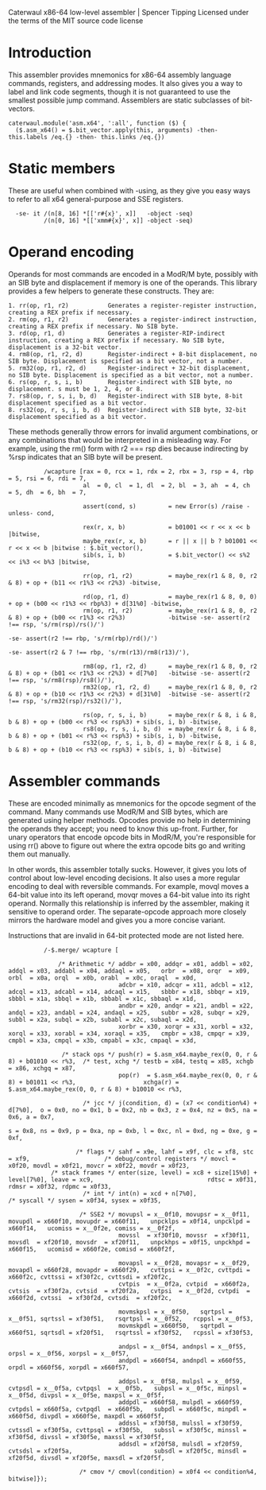 Caterwaul x86-64 low-level assembler | Spencer Tipping
Licensed under the terms of the MIT source code license

# Introduction

This assembler provides mnemonics for x86-64 assembly language commands, registers, and addressing modes. It also gives you a way to label and link code segments, though it is not guaranteed
to use the smallest possible jump command. Assemblers are static subclasses of bit-vectors.

    caterwaul.module('asm.x64', ':all', function ($) {
      ($.asm_x64() = $.bit_vector.apply(this, arguments) -then- this.labels /eq.{} -then- this.links /eq.{})

# Static members

These are useful when combined with -using, as they give you easy ways to refer to all x64 general-purpose and SSE registers.

      -se- it /(n[8, 16] *[['r#{x}', x]]   -object -seq)
              /(n[0, 16] *[['xmm#{x}', x]] -object -seq)

# Operand encoding

Operands for most commands are encoded in a ModR/M byte, possibly with an SIB byte and displacement if memory is one of the operands. This library provides a few helpers to generate these
constructs. They are:

    1. rr(op, r1, r2)           Generates a register-register instruction, creating a REX prefix if necessary.
    2. rm(op, r1, r2)           Generates a register-indirect instruction, creating a REX prefix if necessary. No SIB byte.
    3. rd(op, r1, d)            Generates a register-RIP-indirect instruction, creating a REX prefix if necessary. No SIB byte, displacement is a 32-bit vector.
    4. rm8(op, r1, r2, d)       Register-indirect + 8-bit displacement, no SIB byte. Displacement is specified as a bit vector, not a number.
    5. rm32(op, r1, r2, d)      Register-indirect + 32-bit displacement, no SIB byte. Displacement is specified as a bit vector, not a number.
    6. rs(op, r, s, i, b)       Register-indirect with SIB byte, no displacement. s must be 1, 2, 4, or 8.
    7. rs8(op, r, s, i, b, d)   Register-indirect with SIB byte, 8-bit displacement specified as a bit vector.
    8. rs32(op, r, s, i, b, d)  Register-indirect with SIB byte, 32-bit displacement specified as a bit vector.

These methods generally throw errors for invalid argument combinations, or any combinations that would be interpreted in a misleading way. For example, using the rm() form with r2 === rsp dies
because indirecting by %rsp indicates that an SIB byte will be present.

              /wcapture [rax = 0, rcx = 1, rdx = 2, rbx = 3, rsp = 4, rbp = 5, rsi = 6, rdi = 7,
                         al  = 0, cl  = 1, dl  = 2, bl  = 3, ah  = 4, ch  = 5, dh  = 6, bh  = 7,

                         assert(cond, s)         = new Error(s) /raise -unless- cond,

                         rex(r, x, b)            = b01001 << r << x << b |bitwise,
                         maybe_rex(r, x, b)      = r || x || b ? b01001 << r << x << b |bitwise : $.bit_vector(),
                         sib(s, i, b)            = $.bit_vector() << s%2 << i%3 << b%3 |bitwise,

                         rr(op, r1, r2)          = maybe_rex(r1 & 8, 0, r2 & 8) + op + (b11 << r1%3 << r2%3) -bitwise,

                         rd(op, r1, d)           = maybe_rex(r1 & 8, 0, 0)      + op + (b00 << r1%3 << rbp%3) + d[31%0] -bitwise,
                         rm(op, r1, r2)          = maybe_rex(r1 & 8, 0, r2 & 8) + op + (b00 << r1%3 << r2%3)            -bitwise -se- assert(r2 !== rsp, 's/rm(rsp)/rs()/')
                                                                                                                                 -se- assert(r2 !== rbp, 's/rm(rbp)/rd()/')
                                                                                                                                 -se- assert(r2 & 7 !== rbp, 's/rm(r13)/rm8(r13)/'),

                         rm8(op, r1, r2, d)      = maybe_rex(r1 & 8, 0, r2 & 8) + op + (b01 << r1%3 << r2%3) + d[7%0]   -bitwise -se- assert(r2 !== rsp, 's/rm8(rsp)/rs8()/'),
                         rm32(op, r1, r2, d)     = maybe_rex(r1 & 8, 0, r2 & 8) + op + (b10 << r1%3 << r2%3) + d[31%0]  -bitwise -se- assert(r2 !== rsp, 's/rm32(rsp)/rs32()/'),

                         rs(op, r, s, i, b)      = maybe_rex(r & 8, i & 8, b & 8) + op + (b00 << r%3 << rsp%3) + sib(s, i, b) -bitwise,
                         rs8(op, r, s, i, b, d)  = maybe_rex(r & 8, i & 8, b & 8) + op + (b01 << r%3 << rsp%3) + sib(s, i, b) -bitwise,
                         rs32(op, r, s, i, b, d) = maybe_rex(r & 8, i & 8, b & 8) + op + (b10 << r%3 << rsp%3) + sib(s, i, b) -bitwise]

# Assembler commands

These are encoded minimally as mnemonics for the opcode segment of the command. Many commands use ModR/M and SIB bytes, which are generated using helper methods. Opcodes provide no help in
determining the operands they accept; you need to know this up-front. Further, for unary operators that encode opcode bits in ModR/M, you're responsible for using rr() above to figure out
where the extra opcode bits go and writing them out manually.

In other words, this assembler totally sucks. However, it gives you lots of control about low-level encoding decisions. It also uses a more regular encoding to deal with reversible commands.
For example, movql moves a 64-bit value into its left operand, movqr moves a 64-bit value into its right operand. Normally this relationship is inferred by the assembler, making it sensitive
to operand order. The separate-opcode approach more closely mirrors the hardware model and gives you a more concise variant.

Instructions that are invalid in 64-bit protected mode are not listed here.

              /-$.merge/ wcapture [

                  /* Arithmetic */ addbr = x00, addqr = x01, addbl = x02, addql = x03, addabl = x04, addaql = x05,   orbr  = x08, orqr  = x09, orbl  = x0a, orql  = x0b, orabl  = x0c, oraql  = x0d,
                                   adcbr = x10, adcqr = x11, adcbl = x12, adcql = x13, adcabl = x14, adcaql = x15,   sbbbr = x18, sbbqr = x19, sbbbl = x1a, sbbql = x1b, sbbabl = x1c, sbbaql = x1d,
                                   andbr = x20, andqr = x21, andbl = x22, andql = x23, andabl = x24, andaql = x25,   subbr = x28, subqr = x29, subbl = x2a, subql = x2b, subabl = x2c, subaql = x2d,
                                   xorbr = x30, xorqr = x31, xorbl = x32, xorql = x33, xorabl = x34, xoraql = x35,   cmpbr = x38, cmpqr = x39, cmpbl = x3a, cmpql = x3b, cmpabl = x3c, cmpaql = x3d,

                   /* stack ops */ push(r) = $.asm_x64.maybe_rex(0, 0, r & 8) + b01010 << r%3,  /* test, xchg */ testb = x84, testq = x85, xchgb = x86, xchgq = x87,
                                   pop(r)  = $.asm_x64.maybe_rex(0, 0, r & 8) + b01011 << r%3,                   xchga(r) = $.asm_x64.maybe_rex(0, 0, r & 8) + b10010 << r%3,

                         /* jcc */ j(condition, d) = (x7 << condition%4) + d[7%0],  o = 0x0, no = 0x1, b = 0x2, nb = 0x3, z = 0x4, nz = 0x5, na = 0x6, a = 0x7,
                                                                                    s = 0x8, ns = 0x9, p = 0xa, np = 0xb, l = 0xc, nl = 0xd, ng = 0xe, g = 0xf,

                       /* flags */ sahf = x9e, lahf = x9f, clc = xf8, stc = xf9,                     /* debug/control registers */ movcl = x0f20, movdl = x0f21, movcr = x0f22, movdr = x0f23,
                /* stack frames */ enter(size, level) = xc8 + size[15%0] + level[7%0], leave = xc9,                                rdtsc = x0f31, rdmsr = x0f32, rdpmc = x0f33,
                         /* int */ int(n) = xcd + n[7%0],                                                            /* syscall */ sysen = x0f34, sysex = x0f35,

                        /* SSE2 */ movupsl = x__0f10, movupsr = x__0f11, movupdl = x660f10, movupdr = x660f11,   unpcklps = x0f14, unpcklpd = x660f14,   ucomiss = x__0f2e, comiss = x__0f2f,
                                   movssl  = xf30f10, movssr  = xf30f11, movsdl  = xf20f10, movsdr  = xf20f11,   unpckhps = x0f15, unpckhpd = x660f15,   ucomisd = x660f2e, comisd = x660f2f,

                                   movapsl = x__0f28, movapsr = x__0f29, movapdl = x660f28, movapdr = x660f29,   cvttpsi = x__0f2c, cvttpdi = x660f2c, cvttssi = xf30f2c, cvttsdi = xf20f2c,
                                   cvtpis  = x__0f2a, cvtpid  = x660f2a, cvtsis  = xf30f2a, cvtsid  = xf20f2a,   cvtpsi  = x__0f2d, cvtpdi  = x660f2d, cvtssi  = xf30f2d, cvtsdi  = xf20f2c,

                                   movmskpsl = x__0f50,   sqrtpsl = x__0f51, sqrtssl = xf30f51,   rsqrtpsl = x__0f52,   rcppsl = x__0f53,
                                   movmskpdl = x660f50,   sqrtpdl = x660f51, sqrtsdl = xf20f51,   rsqrtssl = xf30f52,   rcpssl = xf30f53,

                                   andpsl = x__0f54, andnpsl = x__0f55, orpsl = x__0f56, xorpsl = x__0f57,
                                   andpdl = x660f54, andnpdl = x660f55, orpdl = x660f56, xorpdl = x660f57,

                                   addpsl = x__0f58, mulpsl = x__0f59,   cvtpsdl = x__0f5a, cvtpqsl  = x__0f5b,   subpsl = x__0f5c, minpsl = x__0f5d, divpsl = x__0f5e, maxpsl = x__0f5f,
                                   addpdl = x660f58, mulpdl = x660f59,   cvtpdsl = x660f5a, cvtpqdl  = x660f5b,   subpdl = x660f5c, minpdl = x660f5d, divpdl = x660f5e, maxpdl = x660f5f,
                                   addssl = xf30f58, mulssl = xf30f59,   cvtssdl = xf30f5a, cvttpsql = xf30f5b,   subssl = xf30f5c, minssl = xf30f5d, divssl = xf30f5e, maxssl = xf30f5f,
                                   addsdl = xf20f58, mulsdl = xf20f59,   cvtsdsl = xf20f5a,                       subsdl = xf20f5c, minsdl = xf20f5d, divsdl = xf20f5e, maxsdl = xf20f5f,

                        /* cmov */ cmovl(condition) = x0f4 << condition%4, bitwise]});